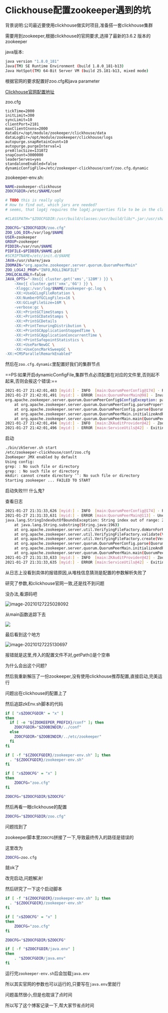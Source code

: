 # Clickhouse配置zookeeper遇到的坑

背景说明:公司最近要使用clickhouse做实时项目,准备搭一套clickhouse集群

需要用到zookeeper,根据clickhouse的官网要求,选择了最新的3.6.2 版本的zookeeper



java版本:

```sh
java version "1.8.0_181"
Java(TM) SE Runtime Environment (build 1.8.0_181-b13)
Java HotSpot(TM) 64-Bit Server VM (build 25.181-b13, mixed mode)
```

根据官网的要求配置好zoo.cfg和java parameter

[Clickhouse官网配置地址](https://clickhouse.tech/docs/en/operations/tips/#zookeeper)

zoo.cfg

```properties
tickTime=2000
initLimit=300
syncLimit=10
clientPort=2181
maxClientCnxns=2000
dataDir=/opt/module/zookeeper/clickhouse/data
dataLogDir=/opt/module/zookeeper/clickhouse/logs
autopurge.snapRetainCount=10
autopurge.purgeInterval=1
preAllocSize=131072
snapCount=3000000
leaderServes=yes
standaloneEnabled=false
dynamicConfigFile=/etc/zookeeper-clickhouse/conf/zoo.cfg.dynamic
```


zookeeper-env.sh:
```sh
NAME=zookeeper-clickhouse
ZOOCFGDIR=/etc/$NAME/conf

# TODO this is really ugly
# How to find out, which jars are needed?
# seems, that log4j requires the log4j.properties file to be in the classpath

#CLASSPATH="$ZOOCFGDIR:/usr/build/classes:/usr/build/lib/*.jar:/usr/share/zookeeper/zookeeper-3.5.1-metrika.jar:/usr/share/zookeeper/slf4j-log4j12-1.7.5.jar:/usr/share/zookeeper/slf4j-api-1.7.5.jar:/usr/share/zookeeper/servlet-api-2.5-20081211.jar:/usr/share/zookeeper/netty-3.7.0.Final.jar:/usr/share/zookeeper/log4j-1.2.16.jar:/usr/share/zookeeper/jline-2.11.jar:/usr/share/zookeeper/jetty-util-6.1.26.jar:/usr/share/zookeeper/jetty-6.1.26.jar:/usr/share/zookeeper/javacc.jar:/usr/share/zookeeper/jackson-mapper-asl-1.9.11.jar:/usr/share/zookeeper/jackson-core-asl-1.9.11.jar:/usr/share/zookeeper/commons-cli-1.2.jar:/usr/src/java/lib/*.jar:/usr/etc/zookeeper"

ZOOCFG="$ZOOCFGDIR/zoo.cfg"
ZOO_LOG_DIR=/var/log/$NAME
USER=zookeeper
GROUP=zookeeper
PIDDIR=/var/run/$NAME
PIDFILE=$PIDDIR/$NAME.pid
#SCRIPTNAME=/etc/init.d/$NAME
JAVA=/usr/share/java
ZOOMAIN="org.apache.zookeeper.server.quorum.QuorumPeerMain"
ZOO_LOG4J_PROP="INFO,ROLLINGFILE"
JMXLOCALONLY=false
JAVA_OPTS="-Xms{{ cluster.get('xms','128M') }} \
    -Xmx{{ cluster.get('xmx','6G') }} \
    -Xloggc:/var/log/$NAME/zookeeper-gc.log \
    -XX:+UseGCLogFileRotation \
    -XX:NumberOfGCLogFiles=16 \
    -XX:GCLogFileSize=16M \
    -verbose:gc \
    -XX:+PrintGCTimeStamps \
    -XX:+PrintGCDateStamps \
    -XX:+PrintGCDetails
    -XX:+PrintTenuringDistribution \
    -XX:+PrintGCApplicationStoppedTime \
    -XX:+PrintGCApplicationConcurrentTime \
    -XX:+PrintSafepointStatistics \
    -XX:+UseParNewGC \
    -XX:+UseConcMarkSweepGC \
-XX:+CMSParallelRemarkEnabled"
```

然后在`zoo.cfg.dynamic`里配置好我们的集群节点 

==PS:如果开启dynamicConfigFile,集群节点必须配置在对应的文件里,否则起不起来,否则会报这个错误:==

```sh
2021-01-27 21:42:01,483 [myid:] - INFO  [main:QuorumPeerConfig@174] - Reading configuration from: /opt/module/zookeeper/bin/../conf/zoo.cfg
2021-01-27 21:42:01,491 [myid:] - ERROR [main:QuorumPeerMain@98] - Invalid config, exiting abnormally
org.apache.zookeeper.server.quorum.QuorumPeerConfig$ConfigException: parameter: server.3 must be in a separate dynamic config file
	at org.apache.zookeeper.server.quorum.QuorumPeerConfig.parseProperties(QuorumPeerConfig.java:374)
	at org.apache.zookeeper.server.quorum.QuorumPeerConfig.parse(QuorumPeerConfig.java:194)
	at org.apache.zookeeper.server.quorum.QuorumPeerMain.initializeAndRun(QuorumPeerMain.java:124)
	at org.apache.zookeeper.server.quorum.QuorumPeerMain.main(QuorumPeerMain.java:90)
2021-01-27 21:42:01,494 [myid:] - INFO  [main:ZKAuditProvider@42] - ZooKeeper audit is disabled.
2021-01-27 21:42:01,496 [myid:] - ERROR [main:ServiceUtils@42] - Exiting JVM with code 2
```



启动

```sh
./bin/zkServer.sh start
/etc/zookeeper-clickhouse/conf/zoo.cfg
ZooKeeper JMX enabled by default
Using config: 
grep: : No such file or directory
grep: : No such file or directory
mkdir: cannot create directory ‘’: No such file or directory
Starting zookeeper ... FAILED TO START
```

启动失败!!!! 什么鬼?

查看日志

```sh
2021-01-27 21:31:33,626 [myid:] - INFO  [main:QuorumPeerConfig@174] - Reading configuration from: 
2021-01-27 21:31:33,631 [myid:] - ERROR [main:QuorumPeerMain@113] - Unexpected exception, exiting abnormally
java.lang.StringIndexOutOfBoundsException: String index out of range: 2
	at java.lang.String.substring(String.java:1963)
	at org.apache.zookeeper.server.util.VerifyingFileFactory.doWarnForRelativePath(VerifyingFileFactory.java:62)
	at org.apache.zookeeper.server.util.VerifyingFileFactory.validate(VerifyingFileFactory.java:44)
	at org.apache.zookeeper.server.util.VerifyingFileFactory.create(VerifyingFileFactory.java:39)
	at org.apache.zookeeper.server.quorum.QuorumPeerConfig.parse(QuorumPeerConfig.java:180)
	at org.apache.zookeeper.server.quorum.QuorumPeerMain.initializeAndRun(QuorumPeerMain.java:124)
	at org.apache.zookeeper.server.quorum.QuorumPeerMain.main(QuorumPeerMain.java:90)
2021-01-27 21:31:33,633 [myid:] - INFO  [main:ZKAuditProvider@42] - ZooKeeper audit is disabled.
2021-01-27 21:31:33,635 [myid:] - ERROR [main:ServiceUtils@42] - Exiting JVM with code 1
```

从日志上没看到具体的报错原因,从堆栈信息猜测是配置的参数解析失败了

研究了参数,和clickhouse官网一致,还是找不到问题

没办法,看源码吧

![image-20210127225028092](Clickhouse配置zookeeper遇到的大坑!!!.assets/image-20210127225028092.png)



从main函数追踪下去

![](Clickhouse配置zookeeper遇到的大坑!!!.assets/image-20210127225056897.png)

最后看到这个地方

![image-20210127225130697](Clickhouse配置zookeeper遇到的大坑!!!.assets/image-20210127225130697.png)

报错就是这里,传入的配置文件不对,getPath()是个空串

为什么会出这个问题?

然后我重新解压了一份zookeeper,没有使用clickhouse推荐配置,直接启动,完美运行

问题出在clickhouse的配置上了

然后追踪zkEnv.sh脚本的代码

```sh
if [ "x$ZOOCFGDIR" = "x" ]
then
  if [ -e "${ZOOKEEPER_PREFIX}/conf" ]; then
    ZOOCFGDIR="$ZOOBINDIR/../conf"
  else
    ZOOCFGDIR="$ZOOBINDIR/../etc/zookeeper"
  fi
fi

if [ -f "${ZOOCFGDIR}/zookeeper-env.sh" ]; then
  . "${ZOOCFGDIR}/zookeeper-env.sh"
fi

if [ "x$ZOOCFG" = "x" ]
then
    ZOOCFG="zoo.cfg"
fi

ZOOCFG="$ZOOCFGDIR/$ZOOCFG"
```



然后再看一眼clickhouse的配置

```sh
ZOOCFG="$ZOOCFGDIR/zoo.cfg"
```

问题找到了

zookeeper脚本里`ZOOCFG`拼接了一下,导致最终传入的路径是错误的

这里改为

```sh
ZOOCFG=zoo.cfg
```

就ok了

改完启动,问题解决!

然后研究了一下这个启动脚本

```sh
if [ -f "${ZOOCFGDIR}/zookeeper-env.sh" ]; then
  . "${ZOOCFGDIR}/zookeeper-env.sh"
fi

if [ "x$ZOOCFG" = "x" ]
then
    ZOOCFG="zoo.cfg"
fi

ZOOCFG="$ZOOCFGDIR/$ZOOCFG"

if [ -f "$ZOOCFGDIR/java.env" ]
then
    . "$ZOOCFGDIR/java.env"
fi
```

运行完`zookeeper-env.sh`后会加载`java.env`

所以其实官网的参数也可以运行的,只要写在`java.env`里就行

问题虽然很小,但是也耽误了点时间

所以写了这个博客记录一下,帮大家节省点时间
